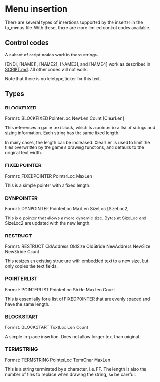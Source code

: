 Menu insertion
===========

There are several types of insertions supported by the inserter in the ta_menus file.  With these,
there are more limited control codes available.

## Control codes

A subset of script codes work in these strings.

[END], [NAME1], [NAME2], [NAME3], and [NAME4] work as described in [SCRIPT.md][].  All other codes
will not work.

Note that there is no teletype/ticker for this text.

## Types

### BLOCKFIXED

Format: BLOCKFIXED PointerLoc NewLen Count [ClearLen]

This references a game text block, which is a pointer to a list of strings and sizing information.
Each string has the same fixed length.

In many cases, the length can be increased.  ClearLen is used to limit the tiles overwritten by
the game's drawing functions, and defaults to the original text width.

### FIXEDPOINTER

Format: FIXEDPOINTER PointerLoc MaxLen

This is a simple pointer with a fixed length.

### DYNPOINTER

Format: DYNPOINTER PointerLoc MaxLen SizeLoc [SizeLoc2]

This is a pointer that allows a more dynamic size.  Bytes at SizeLoc and SizeLoc2 are updated with
the new length.

### RESTRUCT

Format: RESTRUCT OldAddress OldSize OldStride NewAddress NewSize NewStride Count

This resizes an existing structure with embedded text to a new size, but only copies the text
fields.

### POINTERLIST

Format: POINTERLIST PointerLoc Stride MaxLen Count

This is essentially for a list of FIXEDPOINTER that are evenly spaced and have the same length.

### BLOCKSTART

Format: BLOCKSTART TextLoc Len Count

A simple in-place insertion.  Does not allow longer text than original.

### TERMSTRING

Format: TERMSTRING PointerLoc TermChar MaxLen

This is a string terminated by a character, i.e. FF.  The length is also the number of tiles to
replace when drawing the string, so be careful.

[SCRIPT.md]: SCRIPT.md
